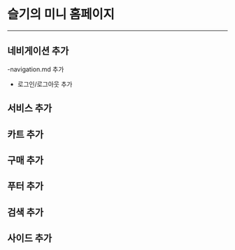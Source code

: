 # 슬기의 미니 홈페이지
---
## 네비게이션 추가
-navigation.md 추가
- 로그인/로그아웃 추가
## 서비스 추가
## 카트 추가
## 구매 추가
## 푸터 추가
## 검색 추가
## 사이드 추가

